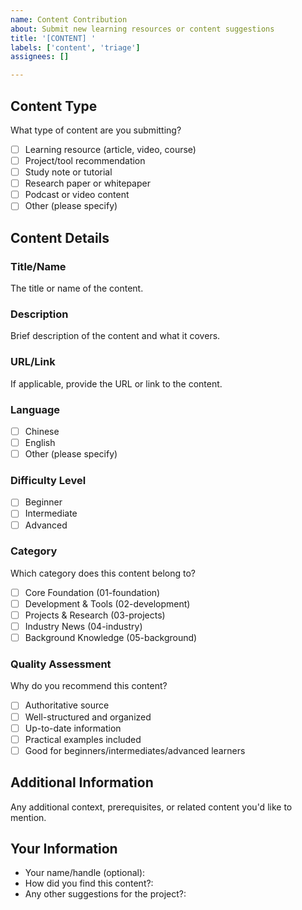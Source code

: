 ```yaml
---
name: Content Contribution
about: Submit new learning resources or content suggestions
title: '[CONTENT] '
labels: ['content', 'triage']
assignees: []

---
```


## Content Type
What type of content are you submitting?
- [ ] Learning resource (article, video, course)
- [ ] Project/tool recommendation
- [ ] Study note or tutorial
- [ ] Research paper or whitepaper
- [ ] Podcast or video content
- [ ] Other (please specify)

## Content Details

### Title/Name
The title or name of the content.

### Description
Brief description of the content and what it covers.

### URL/Link
If applicable, provide the URL or link to the content.

### Language
- [ ] Chinese
- [ ] English
- [ ] Other (please specify)

### Difficulty Level
- [ ] Beginner
- [ ] Intermediate
- [ ] Advanced

### Category
Which category does this content belong to?
- [ ] Core Foundation (01-foundation)
- [ ] Development & Tools (02-development)
- [ ] Projects & Research (03-projects)
- [ ] Industry News (04-industry)
- [ ] Background Knowledge (05-background)

### Quality Assessment
Why do you recommend this content?
- [ ] Authoritative source
- [ ] Well-structured and organized
- [ ] Up-to-date information
- [ ] Practical examples included
- [ ] Good for beginners/intermediates/advanced learners

## Additional Information
Any additional context, prerequisites, or related content you'd like to mention.

## Your Information
- Your name/handle (optional):
- How did you find this content?:
- Any other suggestions for the project?:
